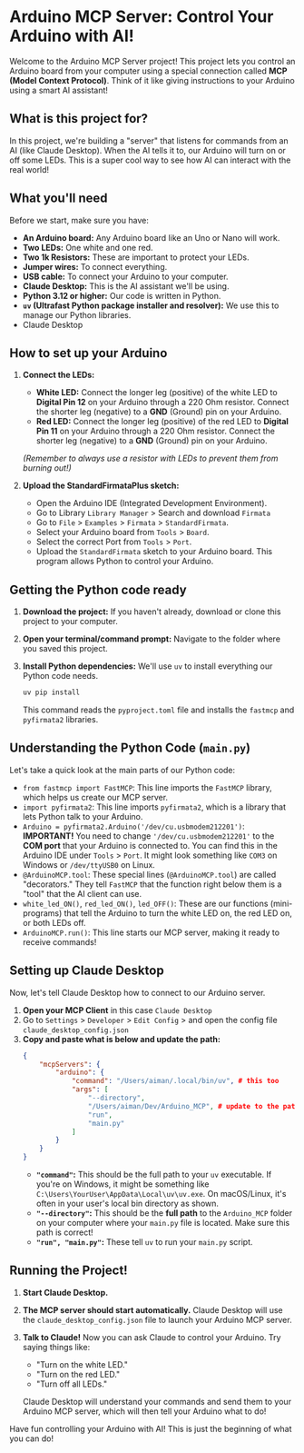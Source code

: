 # Arduino MCP Server: Control Your Arduino with AI!

Welcome to the Arduino MCP Server project! This project lets you control an Arduino board from your computer using a special connection called **MCP (Model Context Protocol)**. Think of it like giving instructions to your Arduino using a smart AI assistant!

## What is this project for?

In this project, we're building a "server" that listens for commands from an AI (like Claude Desktop). When the AI tells it to, our Arduino will turn on or off some LEDs. This is a super cool way to see how AI can interact with the real world!

## What you'll need

Before we start, make sure you have:

* **An Arduino board:** Any Arduino board like an Uno or Nano will work.
* **Two LEDs:** One white and one red.
* **Two 1k Resistors:** These are important to protect your LEDs.
* **Jumper wires:** To connect everything.
* **USB cable:** To connect your Arduino to your computer.
* **Claude Desktop:** This is the AI assistant we'll be using.
* **Python 3.12 or higher:** Our code is written in Python.
* **`uv` (Ultrafast Python package installer and resolver):** We use this to manage our Python libraries.
* Claude Desktop

## How to set up your Arduino

1.  **Connect the LEDs:**
    * **White LED:** Connect the longer leg (positive) of the white LED to **Digital Pin 12** on your Arduino through a 220 Ohm resistor. Connect the shorter leg (negative) to a **GND** (Ground) pin on your Arduino.
    * **Red LED:** Connect the longer leg (positive) of the red LED to **Digital Pin 11** on your Arduino through a 220 Ohm resistor. Connect the shorter leg (negative) to a **GND** (Ground) pin on your Arduino.

    *(Remember to always use a resistor with LEDs to prevent them from burning out!)*

2.  **Upload the StandardFirmataPlus sketch:**
    * Open the Arduino IDE (Integrated Development Environment).
    * Go to Library `Library Manager` > Search and download `Firmata` 
    * Go to `File` > `Examples` > `Firmata` > `StandardFirmata`.
    * Select your Arduino board from `Tools` > `Board`.
    * Select the correct Port from `Tools` > `Port`.
    * Upload the `StandardFirmata` sketch to your Arduino board. This program allows Python to control your Arduino.

## Getting the Python code ready

1.  **Download the project:** If you haven't already, download or clone this project to your computer.
2.  **Open your terminal/command prompt:** Navigate to the folder where you saved this project.
3.  **Install Python dependencies:** We'll use `uv` to install everything our Python code needs.


    ```bash
    uv pip install
    ```
    This command reads the `pyproject.toml` file and installs the `fastmcp` and `pyfirmata2` libraries.

## Understanding the Python Code (`main.py`)

Let's take a quick look at the main parts of our Python code:

* `from fastmcp import FastMCP`: This line imports the `FastMCP` library, which helps us create our MCP server.
* `import pyfirmata2`: This line imports `pyfirmata2`, which is a library that lets Python talk to your Arduino.
* `Arduino = pyfirmata2.Arduino('/dev/cu.usbmodem212201')`: **IMPORTANT!** You need to change `'/dev/cu.usbmodem212201'` to the **COM port** that your Arduino is connected to. You can find this in the Arduino IDE under `Tools` > `Port`. It might look something like `COM3` on Windows or `/dev/ttyUSB0` on Linux.
* `@ArduinoMCP.tool`: These special lines (`@ArduinoMCP.tool`) are called "decorators." They tell `FastMCP` that the function right below them is a "tool" that the AI client can use.
* `white_led_ON()`, `red_led_ON()`, `led_OFF()`: These are our functions (mini-programs) that tell the Arduino to turn the white LED on, the red LED on, or both LEDs off.
* `ArduinoMCP.run()`: This line starts our MCP server, making it ready to receive commands!

## Setting up Claude Desktop

Now, let's tell Claude Desktop how to connect to our Arduino server.

1.  **Open your MCP Client** in this case `Claude Desktop`
2.  Go to `Settings` > `Developer` > `Edit Config` > and open the config file `claude_desktop_config.json`
2.  **Copy and paste what is below and update the path:**
    ```json
    {
        "mcpServers": {
            "arduino": {
                "command": "/Users/aiman/.local/bin/uv", # this too
                "args": [
                    "--directory",
                    "/Users/aiman/Dev/Arduino_MCP", # update to the path 
                    "run",
                    "main.py"
                ]
            }
        }
    }
    ```
    * **`"command"`:** This should be the full path to your `uv` executable. If you're on Windows, it might be something like `C:\Users\YourUser\AppData\Local\uv\uv.exe`. On macOS/Linux, it's often in your user's local bin directory as shown.
    * **`"--directory"`:** This should be the **full path** to the `Arduino_MCP` folder on your computer where your `main.py` file is located. Make sure this path is correct!
    * **`"run", "main.py"`:** These tell `uv` to run your `main.py` script.

## Running the Project!

1.  **Start Claude Desktop.**
2.  **The MCP server should start automatically.** Claude Desktop will use the `claude_desktop_config.json` file to launch your Arduino MCP server. 
3.  **Talk to Claude!** Now you can ask Claude to control your Arduino. Try saying things like:
    * "Turn on the white LED."
    * "Turn on the red LED."
    * "Turn off all LEDs."

    Claude Desktop will understand your commands and send them to your Arduino MCP server, which will then tell your Arduino what to do!



Have fun controlling your Arduino with AI! This is just the beginning of what you can do!


